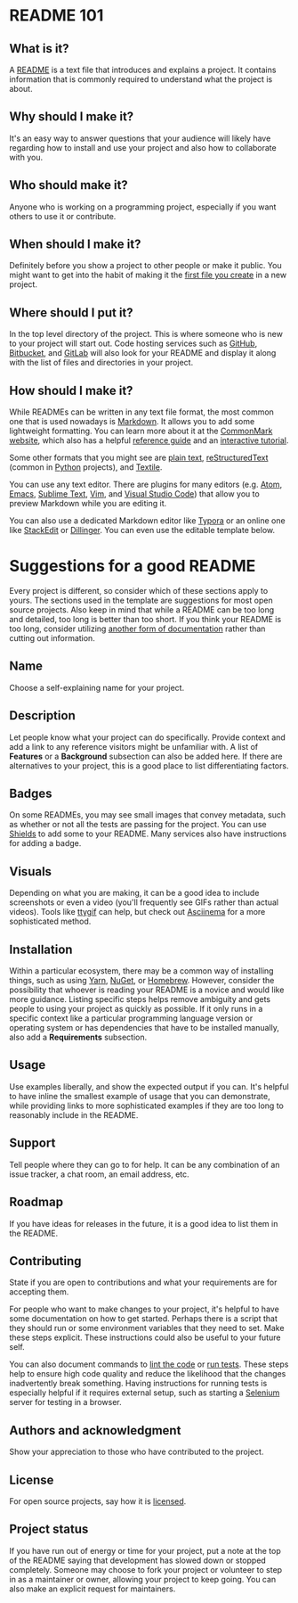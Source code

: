 # README 101




## What is it?
A [README](https://en.wikipedia.org/wiki/README) is a text file that introduces and explains a project. It contains information that is commonly required to understand what the project is about.



## Why should I make it?
It's an easy way to answer questions that your audience will likely have regarding how to install and use your project and also how to collaborate with you.



## Who should make it?
Anyone who is working on a programming project, especially if you want others to use it or contribute.



## When should I make it?
Definitely before you show a project to other people or make it public. You might want to get into the habit of making it the [first file you create](https://tom.preston-werner.com/2010/08/23/readme-driven-development.html) in a new project.



## Where should I put it?
In the top level directory of the project. This is where someone who is new to your project will start out. Code hosting services such as [GitHub](https://github.com/), [Bitbucket](https://bitbucket.org/), and [GitLab](https://about.gitlab.com/) will also look for your README and display it along with the list of files and directories in your project.



## How should I make it?
While READMEs can be written in any text file format, the most common one that is used nowadays is [Markdown](https://en.wikipedia.org/wiki/Markdown). It allows you to add some lightweight formatting. You can learn more about it at the [CommonMark website](https://commonmark.org/), which also has a helpful [reference guide](https://commonmark.org/help/) and an [interactive tutorial](https://commonmark.org/help/tutorial/).

Some other formats that you might see are [plain text](https://en.wikipedia.org/wiki/Text_file), [reStructuredText](https://en.wikipedia.org/wiki/ReStructuredText) (common in [Python](https://www.python.org/) projects), and [Textile](https://en.wikipedia.org/wiki/Textile_(markup_language)).

You can use any text editor. There are plugins for many editors (e.g. [Atom](https://github.com/atom/markdown-preview), [Emacs](https://github.com/jrblevin/markdown-mode), [Sublime Text](https://github.com/revolunet/sublimetext-markdown-preview), [Vim](https://github.com/suan/vim-instant-markdown), and [Visual Studio Code](https://code.visualstudio.com/docs/languages/markdown#_markdown-preview)) that allow you to preview Markdown while you are editing it.

You can also use a dedicated Markdown editor like [Typora](https://typora.io/) or an online one like [StackEdit](https://stackedit.io/app) or [Dillinger](http://dillinger.io/). You can even use the editable template below.





# Suggestions for a good README
Every project is different, so consider which of these sections apply to yours. The sections used in the template are suggestions for most open source projects. Also keep in mind that while a README can be too long and detailed, too long is better than too short. If you think your README is too long, consider utilizing [another form of documentation](https://www.makeareadme.com/#more-documentation) rather than cutting out information.



## Name
Choose a self-explaining name for your project.



## Description
Let people know what your project can do specifically. Provide context and add a link to any reference visitors might be unfamiliar with. A list of **Features** or a **Background** subsection can also be added here. If there are alternatives to your project, this is a good place to list differentiating factors.



## Badges
On some READMEs, you may see small images that convey metadata, such as whether or not all the tests are passing for the project. You can use [Shields](http://shields.io/) to add some to your README. Many services also have instructions for adding a badge.



## Visuals
Depending on what you are making, it can be a good idea to include screenshots or even a video (you'll frequently see GIFs rather than actual videos). Tools like [ttygif](https://github.com/icholy/ttygif) can help, but check out [Asciinema](https://asciinema.org/) for a more sophisticated method.



## Installation
Within a particular ecosystem, there may be a common way of installing things, such as using [Yarn](https://yarnpkg.com/), [NuGet](https://www.nuget.org/), or [Homebrew](https://brew.sh/). However, consider the possibility that whoever is reading your README is a novice and would like more guidance. Listing specific steps helps remove ambiguity and gets people to using your project as quickly as possible. If it only runs in a specific context like a particular programming language version or operating system or has dependencies that have to be installed manually, also add a **Requirements** subsection.



## Usage
Use examples liberally, and show the expected output if you can. It's helpful to have inline the smallest example of usage that you can demonstrate, while providing links to more sophisticated examples if they are too long to reasonably include in the README.



## Support
Tell people where they can go to for help. It can be any combination of an issue tracker, a chat room, an email address, etc.



## Roadmap
If you have ideas for releases in the future, it is a good idea to list them in the README.



## Contributing
State if you are open to contributions and what your requirements are for accepting them.

For people who want to make changes to your project, it's helpful to have some documentation on how to get started. Perhaps there is a script that they should run or some environment variables that they need to set. Make these steps explicit. These instructions could also be useful to your future self.

You can also document commands to [lint the code](https://stackoverflow.com/questions/8503559/what-is-linting) or [run tests](https://en.wikipedia.org/wiki/Test_automation). These steps help to ensure high code quality and reduce the likelihood that the changes inadvertently break something. Having instructions for running tests is especially helpful if it requires external setup, such as starting a [Selenium](http://www.seleniumhq.org/) server for testing in a browser.



## Authors and acknowledgment
Show your appreciation to those who have contributed to the project.



## License
For open source projects, say how it is [licensed](https://www.makeareadme.com/#license-1).



## Project status
If you have run out of energy or time for your project, put a note at the top of the README saying that development has slowed down or stopped completely. Someone may choose to fork your project or volunteer to step in as a maintainer or owner, allowing your project to keep going. You can also make an explicit request for maintainers.
